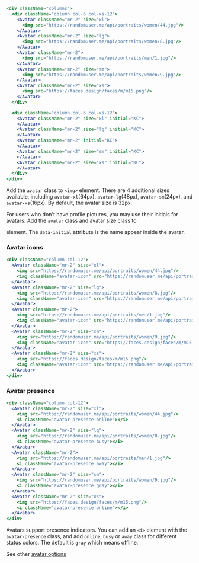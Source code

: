 ```jsx
<div className="columns">
  <div className="column col-6 col-xs-12">
    <Avatar className="mr-2" size="xl">
      <img src="https://randomuser.me/api/portraits/women/44.jpg"/>
    </Avatar>
    <Avatar className="mr-2" size="lg">
      <img src="https://randomuser.me/api/portraits/women/8.jpg"/>
    </Avatar>
    <Avatar className="mr-2">
      <img src="https://randomuser.me/api/portraits/men/1.jpg"/>
    </Avatar>
    <Avatar className="mr-2" size="sm">
      <img src="https://randomuser.me/api/portraits/women/9.jpg"/>
    </Avatar>
    <Avatar className="mr-2" size="xs">
      <img src="https://faces.design/faces/m/m15.png"/>
    </Avatar>
  </div>

  <div className="column col-6 col-xs-12">
    <Avatar className="mr-2" size="xl" initial="KC">
    </Avatar>
    <Avatar className="mr-2" size="lg" initial="KC">
    </Avatar>
    <Avatar className="mr-2" initial="KC">
    </Avatar>
    <Avatar className="mr-2" size="sm" initial="KC">
    </Avatar>
    <Avatar className="mr-2" size="xs" initial="KC">
    </Avatar>
  </div>
</div>
```
Add the `avatar` class to `<img>` element. There are 4 additional sizes available, including `avatar-xl`(64px), `avatar-lg`(48px), `avatar-sm`(24px), and `avatar-xs`(16px). By default, the avatar size is 32px.

For users who don't have profile pictures, you may use their initials for avatars. Add the `avatar` class and avatar size class to <div> element. The `data-initial` attribute is the name appear inside the avatar.

### Avatar icons
```jsx
<div className="column col-12">
  <Avatar className="mr-2" size="xl">
    <img src="https://randomuser.me/api/portraits/women/44.jpg"/>
    <img className="avatar-icon" src="https://randomuser.me/api/portraits/women/8.jpg"/>
  </Avatar>
  <Avatar className="mr-2" size="lg">
    <img src="https://randomuser.me/api/portraits/women/8.jpg"/>
    <img className="avatar-icon" src="https://randomuser.me/api/portraits/men/1.jpg"/>
  </Avatar>
  <Avatar className="mr-2">
    <img src="https://randomuser.me/api/portraits/men/1.jpg"/>
    <img className="avatar-icon" src="https://randomuser.me/api/portraits/women/9.jpg"/>
  </Avatar>
  <Avatar className="mr-2" size="sm">
    <img src="https://randomuser.me/api/portraits/women/9.jpg"/>
    <img className="avatar-icon" src="https://faces.design/faces/m/m15.png"/>
  </Avatar>
  <Avatar className="mr-2" size="xs">
    <img src="https://faces.design/faces/m/m15.png"/>
    <img className="avatar-icon" src="https://randomuser.me/api/portraits/women/44.jpg"/>
  </Avatar>
</div>
```

### Avatar presence
```jsx
<div className="column col-12">
  <Avatar className="mr-2" size="xl">
    <img src="https://randomuser.me/api/portraits/women/44.jpg"/>
    <i className="avatar-presence online"></i>
  </Avatar>
  <Avatar className="mr-2" size="lg">
    <img src="https://randomuser.me/api/portraits/women/8.jpg"/>
    <i className="avatar-presence busy"></i>
  </Avatar>
  <Avatar className="mr-2">
    <img src="https://randomuser.me/api/portraits/men/1.jpg"/>
    <i className="avatar-presence away"></i>
  </Avatar>
  <Avatar className="mr-2" size="sm">
    <img src="https://randomuser.me/api/portraits/women/9.jpg"/>
    <i className="avatar-presence gray"></i>
  </Avatar>
  <Avatar className="mr-2" size="xs">
    <img src="https://faces.design/faces/m/m15.png"/>
    <i className="avatar-presence online"></i>
  </Avatar>
</div>
```
Avatars support presence indicators. You can add an `<i>` element with the `avatar-presence` class, and add `online`, `busy` or `away` class for different status colors. The default is `gray` which means offline.

See other [avatar options](https://picturepan2.github.io/spectre/components/avatars.html)

